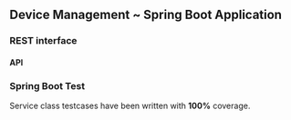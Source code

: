 ## Device Management ~ Spring Boot Application

### REST interface

#### API

### Spring Boot Test

Service class testcases have been written with **100%** coverage.






